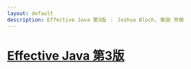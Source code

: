 ```yaml
---
layout: default
description: Effective Java 第3版 ｜ Joshua Bloch, 柴田 芳樹
---
```


# [Effective Java 第3版](https://www.amazon.co.jp/dp/4621303252)
